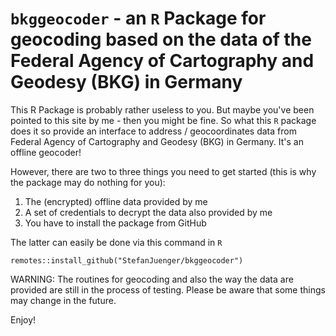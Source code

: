 # `bkggeocoder` - an `R` Package for geocoding based on the data of the Federal Agency of Cartography and Geodesy (BKG) in Germany

This R Package is probably rather useless to you. But maybe you've been pointed to this site by me - then you might be fine. So what this `R` package does it so provide an interface to address / geocoordinates data from Federal Agency of Cartography and Geodesy (BKG) in Germany. It's an offline geocoder!

However, there are two to three things you need to get started (this is why the package may do nothing for you):

1. The (encrypted) offline data provided by me
2. A set of credentials to decrypt the data also provided by me
3. You have to install the package from GitHub

The latter can easily be done via this command in `R`

```
remotes::install_github("StefanJuenger/bkggeocoder")
```

WARNING: The routines for geocoding and also the way the data are provided are still in the process of testing. Please be aware that some things may change in the future.

Enjoy!

